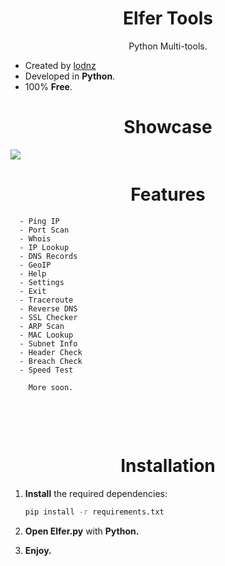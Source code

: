 <h1 align="center">Elfer Tools</h1>

<p align="center">
Python Multi-tools.
  
  - Created by <a href="guns.lol/lodnz">lodnz</a><br>
  - Developed in <strong>Python</strong>.<br>
  - 100% <strong>Free</strong>.<br>

<h1 align="center">Showcase</h1>
  <img align="center" src="Img/ElferUI.png"
</p>

<p>
  
<h1 align="center">Features</h1>
<p>
   
```
  - Ping IP
  - Port Scan
  - Whois
  - IP Lookup
  - DNS Records
  - GeoIP
  - Help
  - Settings
  - Exit
  - Traceroute
  - Reverse DNS
  - SSL Checker
  - ARP Scan
  - MAC Lookup
  - Subnet Info
  - Header Check
  - Breach Check
  - Speed Test

    More soon.


```
<br><br>
</p>

<h1 align="center">Installation</h1>

1. **Install** the required dependencies:
   ```bash
   pip install -r requirements.txt
   ```
2. **Open Elfer.py** with **Python.**

3. **Enjoy.**
